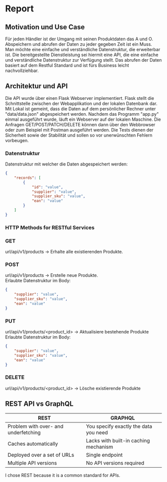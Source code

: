 # Report

## Motivation und Use Case

Für jeden Händler ist der Umgang mit seinen Produktdaten das A und O.
Abspeichern und abrufen der Daten zu jeder gegeben Zeit ist ein Muss.
Man möchte eine einfache und verständliche Datenstruktur, die erweiterbar ist.
Die bereitgestellte Dienstleistung sei hiermit eine API, die eine einfache und verständliche Datenstruktur zur Verfügung stellt.
Das abrufen der Daten basiert auf dem Restful Standard und ist fürs Business leicht nachvollziehbar.

## Architektur und API

Die API wurde über einen Flask Webserver implementiert. Flask stellt die Schnittstelle zwischen der Webapplikation und der lokalen Datenbank dar.
Mit Lokal ist gemeint, dass die Daten auf dem persönlicher Rechner unter "data/data.json" abgespeichert werden.
Nachdem das Programm "app.py" einmal ausgeführt wurde, läuft ein Webserver auf der lokalen Maschine.
Die Anfragen GET/POST/PATCH/DELETE können dann über den Webbrowser oder zum Beispiel mit Postman ausgeführt werden.
Die Tests dienen der Sicherheit sowie der Stabilität und sollen so vor unerwünschten Fehlern vorbeugen.


### Datenstruktur
Datenstruktur mit welcher die Daten abgespeichert werden:
```json
{
    "records": [
        {
            "id": "value",
            "supplier": "value",
            "supplier_sku": "value",
            "ean": "value"
        }
    ]
}
```

### HTTP Methods for RESTful Services

### GET
url/api/v1/products -> Erhalte alle existierenden Produkte.

### POST
url/api/v1/products -> Erstelle neue Produkte. <br />
Erlaubte Datenstruktur im Body:
```json
{
    "supplier": "value",
    "supplier_sku": "value",
    "ean": "value"
}
```

### PUT
url/api/v1/products/<product_id> -> Aktualisiere bestehende Produkte <br />
Erlaubte Datenstruktur im Body:
```json
{
    "supplier": "value",
    "supplier_sku": "value",
    "ean": "value"
}
```

### DELETE
url/api/v1/products/<product_id> -> Lösche existierende Produkte <br />

## REST API vs GraphQL

| REST | GRAPHQL |
|------|---------|
|   Problem with over- and underfetching   |    You specify exactly the data you need     |
|   Caches automatically   |    Lacks with built-in caching mechanism     |
|   Deployed over a set of URLs   |    Single endpoint     |
| Multiple API versions | No API versions required|

I chose REST because it is a common standard for APIs.

